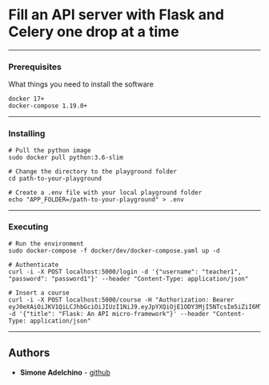 # Fill an API server with Flask and Celery one drop at a time

--------------------------------------------------------------------------------

### Prerequisites

What things you need to install the software

```
docker 17+
docker-compose 1.19.0+
```

--------------------------------------------------------------------------------

### Installing

```
# Pull the python image
sudo docker pull python:3.6-slim

# Change the directory to the playground folder
cd path-to-your-playground

# Create a .env file with your local playground folder
echo "APP_FOLDER=/path-to-your-playground" > .env

```

--------------------------------------------------------------------------------

### Executing

```
# Run the environment
sudo docker-compose -f docker/dev/docker-compose.yaml up -d

# Authenticate
curl -i -X POST localhost:5000/login -d '{"username": "teacher1", "password": "password1"}' --header "Content-Type: application/json"

# Insert a course
curl -i -X POST localhost:5000/course -H "Authorization: Bearer eyJ0eXAiOiJKV1QiLCJhbGciOiJIUzI1NiJ9.eyJpYXQiOjE1ODY3MjI5NTcsIm5iZiI6MTU4NjcyMjk1NywianRpIjoiZTMzZThiMTMtZmRiOC00ZGZmLWJiMWUtNjBkNTgzNDYwZTBkIiwiZXhwIjoxNTg2NzIzODU3LCJpZGVudGl0eSI6InRlYWNoZXIxIiwiZnJlc2giOmZhbHNlLCJ0eXBlIjoiYWNjZXNzIn0.46lymRABcqYmWH7ZbjfcfkEY8cjcXPZLHTs8CtRsI6Y" -d '{"title": "Flask: An API micro-framework"}' --header "Content-Type: application/json"

```

--------------------------------------------------------------------------------

## Authors

- **Simone Adelchino** - [github](https://github.com/claclacla)
